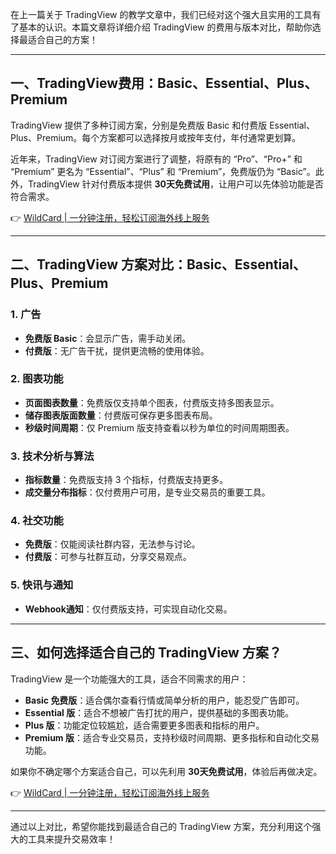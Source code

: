 在上一篇关于 TradingView 的教学文章中，我们已经对这个强大且实用的工具有了基本的认识。本篇文章将详细介绍 TradingView 的费用与版本对比，帮助你选择最适合自己的方案！

---

## 一、TradingView费用：Basic、Essential、Plus、Premium

TradingView 提供了多种订阅方案，分别是免费版 Basic 和付费版 Essential、Plus、Premium。每个方案都可以选择按月或按年支付，年付通常更划算。

近年来，TradingView 对订阅方案进行了调整，将原有的 “Pro”、“Pro+” 和 “Premium” 更名为 “Essential”、“Plus” 和 “Premium”，免费版仍为 “Basic”。此外，TradingView 针对付费版本提供 **30天免费试用**，让用户可以先体验功能是否符合需求。

👉 [WildCard | 一分钟注册，轻松订阅海外线上服务](https://bit.ly/bewildcard)

---

## 二、TradingView 方案对比：Basic、Essential、Plus、Premium

### 1. 广告
- **免费版 Basic**：会显示广告，需手动关闭。
- **付费版**：无广告干扰，提供更流畅的使用体验。

### 2. 图表功能
- **页面图表数量**：免费版仅支持单个图表，付费版支持多图表显示。
- **储存图表版面数量**：付费版可保存更多图表布局。
- **秒级时间周期**：仅 Premium 版支持查看以秒为单位的时间周期图表。

### 3. 技术分析与算法
- **指标数量**：免费版支持 3 个指标，付费版支持更多。
- **成交量分布指标**：仅付费用户可用，是专业交易员的重要工具。

### 4. 社交功能
- **免费版**：仅能阅读社群内容，无法参与讨论。
- **付费版**：可参与社群互动，分享交易观点。

### 5. 快讯与通知
- **Webhook通知**：仅付费版支持，可实现自动化交易。

---

## 三、如何选择适合自己的 TradingView 方案？

TradingView 是一个功能强大的工具，适合不同需求的用户：

- **Basic 免费版**：适合偶尔查看行情或简单分析的用户，能忍受广告即可。
- **Essential 版**：适合不想被广告打扰的用户，提供基础的多图表功能。
- **Plus 版**：功能定位较尴尬，适合需要更多图表和指标的用户。
- **Premium 版**：适合专业交易员，支持秒级时间周期、更多指标和自动化交易功能。

如果你不确定哪个方案适合自己，可以先利用 **30天免费试用**，体验后再做决定。

👉 [WildCard | 一分钟注册，轻松订阅海外线上服务](https://bit.ly/bewildcard)

---

通过以上对比，希望你能找到最适合自己的 TradingView 方案，充分利用这个强大的工具来提升交易效率！